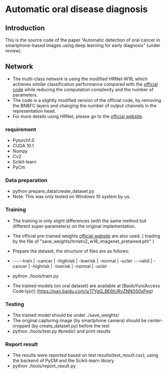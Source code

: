 # Automatic oral disease diagnosis

## Introduction
This is the source code of the paper “Automatic detection of oral cancer in smartphone-based images using deep learning for early diagnosis” (under review).

## Network
- The multi-class network is using the modified HRNet-W18, which achieves similar classification performance compared with the [official code](https://github.com/HRNet/HRNet-Image-Classification) while reducing the computation complexity and the number of parameters. 
- The code is a slightly modified version of the official code, by removing the BN&FC layers and changing the number of output channels in the representation head.
- For more details using HRNet, please go to the [official website](https://github.com/HRNet/HRNet-Image-Classification).

### requirement
- Pytorch1.0
- CUDA 10.1
- Numpy
- Cv2
- Scikit-learn
- PyCm

### Data preparation
- python prepare_data/create_dataset.py
- Note: This was only tested on Windows 10 system by us.

### Training
- The training is only slight differences (with the same method but different super-parameters) on the original implementation.
- The official pre-trained weights [official website](https://github.com/HRNet/HRNet-Image-Classification) are also used. ( loading by the file of "save_weights/hrnetv2_w18_imagenet_pretained.pth" )
- Prepare the dataset, the structure of files are as follows:
-  -----train
      |     -cancer
      |     -highrisk
      |     -lowrisk
      |     -normal
      |     -ucler
      ---valid
      |     -cancer
      |     -highrisk
      |     -lowrisk
      |     -normal
      |     -ucler     


- python ./tools/train.py
- The trained models (on oral dataset) are available at [BaiduYun(Access Code:lyjv)] (https://pan.baidu.com/s/17YgQ_BE6tURvZNNG50sPeg)

### Testing
- The trained model should be under ./save_weights/
- The original capturing image (by smartphone camera) should be center-cropped (by create_dataset.py) before the test
- python ./tools/test.py            #predict and print results


### Report result
- The results were reported based on test results(test_result.csv), using the backend of PyCM and the Scikit-learn library 
- python ./tools/report_result.py    


